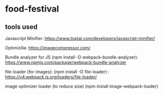 # food-festival

## tools used

Javascript Minifier: https://www.toptal.com/developers/javascript-minifier/

Optimizilla: https://imagecompressor.com/

Bundle analyzer for JS (npm install -D webpack-bundle-analyzer): https://www.npmjs.com/package/webpack-bundle-analyzer

file-loader (for images): (npm install -D file-loader) : https://v4.webpack.js.org/loaders/file-loader/

image optimizer loader (to reduce size) (npm install image-webpack-loader) 